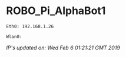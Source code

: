 
# ROBO_Pi_AlphaBot1
```
Eth0: 192.168.1.26
```
```
Wlan0: 
```
*IP's updated on: Wed Feb  6 01:21:21 GMT 2019*

